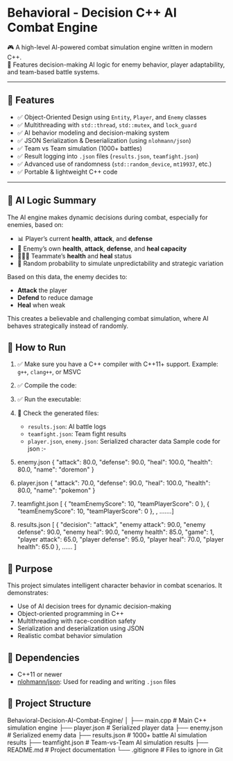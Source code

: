 # Behavioral - Decision C++ AI Combat Engine

🎮 A high-level AI-powered combat simulation engine written in modern C++.  
🧠 Features decision-making AI logic for enemy behavior, player adaptability, and team-based battle systems.

---

## 🚀 Features

- ✅ Object-Oriented Design using `Entity`, `Player`, and `Enemy` classes
- ✅ Multithreading with `std::thread`, `std::mutex`, and `lock_guard`
- ✅ AI behavior modeling and decision-making system
- ✅ JSON Serialization & Deserialization (using `nlohmann/json`)
- ✅ Team vs Team simulation (1000+ battles)
- ✅ Result logging into `.json` files (`results.json`, `teamfight.json`)
- ✅ Advanced use of randomness (`std::random_device`, `mt19937`, etc.)
- ✅ Portable & lightweight C++ code

---

## 🧠 AI Logic Summary

The AI engine makes dynamic decisions during combat, especially for enemies, based on:

- 📊 Player’s current **health**, **attack**, and **defense**
- 🧠 Enemy’s own **health**, **attack**, **defense**, and **heal capacity**
- 🧑‍🤝‍🧑 Teammate’s **health** and **heal** status
- 🎲 Random probability to simulate unpredictability and strategic variation

Based on this data, the enemy decides to:
- **Attack** the player
- **Defend** to reduce damage
- **Heal** when weak

This creates a believable and challenging combat simulation, where AI behaves strategically instead of randomly.

## 🧪 How to Run

1. ✅ Make sure you have a C++ compiler with C++11+ support.
   Example: `g++`, `clang++`, or MSVC

2. ✅ Compile the code:


3. ✅ Run the executable:


4. 📝 Check the generated files:
   - `results.json`: AI battle logs
   - `teamfight.json`: Team fight results
   - `player.json`, `enemy.json`: Serialized character data
 Sample code for json :- 
  1. enemy.json
     {
    "attack": 80.0,
    "defense": 90.0,
    "heal": 100.0,
    "health": 80.0,
    "name": "doremon"
}
  2. player.json
     {
    "attack": 70.0,
    "defense": 90.0,
    "heal": 100.0,
    "health": 80.0,
    "name": "pokemon"
}
   3. teamfight.json 
      [
    {
        "teamEnemyScore": 10,
        "teamPlayerScore": 0
    },
    {
        "teamEnemyScore": 10,
        "teamPlayerScore": 0
    },
   , .......]
   4. results.json
     [
    {
        "decision": "attack",
        "enemy attack": 90.0,
        "enemy defense": 90.0,
        "enemy heal": 90.0,
        "enemy health": 85.0,
        "game": 1,
        "player attack": 65.0,
        "player defense": 95.0,
        "player heal": 70.0,
        "player health": 65.0
    }, ...... ]

## 🎯 Purpose

This project simulates intelligent character behavior in combat scenarios. It demonstrates:
- Use of AI decision trees for dynamic decision-making
- Object-oriented programming in C++
- Multithreading with race-condition safety
- Serialization and deserialization using JSON
- Realistic combat behavior simulation
 
## 🧩 Dependencies

- C++11 or newer
- [nlohmann/json](https://github.com/nlohmann/json): Used for reading and writing `.json` files

## 📁 Project Structure
Behavioral-Decision-AI-Combat-Engine/
│
├── main.cpp # Main C++ simulation engine
├── player.json # Serialized player data
├── enemy.json # Serialized enemy data
├── results.json # 1000+ battle AI simulation results
├── teamfight.json # Team-vs-Team AI simulation results
├── README.md # Project documentation
└── .gitignore # Files to ignore in Git
